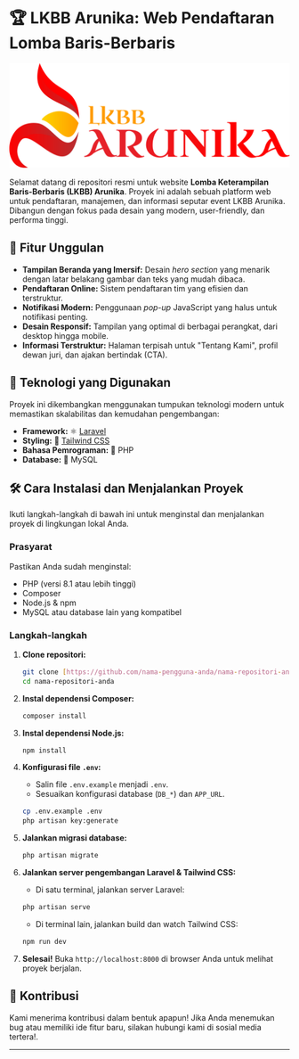 # 🏆 LKBB Arunika: Web Pendaftaran Lomba Baris-Berbaris

![Banner Proyek](public/images/logo-arunika.png)

Selamat datang di repositori resmi untuk website **Lomba Keterampilan Baris-Berbaris (LKBB) Arunika**. Proyek ini adalah sebuah platform web untuk pendaftaran, manajemen, dan informasi seputar event LKBB Arunika. Dibangun dengan fokus pada desain yang modern, user-friendly, dan performa tinggi.

## 🌟 Fitur Unggulan

* **Tampilan Beranda yang Imersif:** Desain *hero section* yang menarik dengan latar belakang gambar dan teks yang mudah dibaca.
* **Pendaftaran Online:** Sistem pendaftaran tim yang efisien dan terstruktur.
* **Notifikasi Modern:** Penggunaan *pop-up* JavaScript yang halus untuk notifikasi penting.
* **Desain Responsif:** Tampilan yang optimal di berbagai perangkat, dari desktop hingga mobile.
* **Informasi Terstruktur:** Halaman terpisah untuk "Tentang Kami", profil dewan juri, dan ajakan bertindak (CTA).

## 🚀 Teknologi yang Digunakan

Proyek ini dikembangkan menggunakan tumpukan teknologi modern untuk memastikan skalabilitas dan kemudahan pengembangan:

* **Framework:** ⚛️ [Laravel](https://laravel.com/)
* **Styling:** 🎨 [Tailwind CSS](https://tailwindcss.com/)
* **Bahasa Pemrograman:** 🐘 PHP
* **Database:** 🐬 MySQL

## 🛠️ Cara Instalasi dan Menjalankan Proyek

Ikuti langkah-langkah di bawah ini untuk menginstal dan menjalankan proyek di lingkungan lokal Anda.

### Prasyarat

Pastikan Anda sudah menginstal:
* PHP (versi 8.1 atau lebih tinggi)
* Composer
* Node.js & npm
* MySQL atau database lain yang kompatibel

### Langkah-langkah

1.  **Clone repositori:**
    ```bash
    git clone [https://github.com/nama-pengguna-anda/nama-repositori-anda.git](https://github.com/nama-pengguna-anda/nama-repositori-anda.git)
    cd nama-repositori-anda
    ```

2.  **Instal dependensi Composer:**
    ```bash
    composer install
    ```

3.  **Instal dependensi Node.js:**
    ```bash
    npm install
    ```

4.  **Konfigurasi file `.env`:**
    * Salin file `.env.example` menjadi `.env`.
    * Sesuaikan konfigurasi database (`DB_*`) dan `APP_URL`.
    ```bash
    cp .env.example .env
    php artisan key:generate
    ```

5.  **Jalankan migrasi database:**
    ```bash
    php artisan migrate
    ```

6.  **Jalankan server pengembangan Laravel & Tailwind CSS:**
    * Di satu terminal, jalankan server Laravel:
    ```bash
    php artisan serve
    ```
    * Di terminal lain, jalankan build dan watch Tailwind CSS:
    ```bash
    npm run dev
    ```

7.  **Selesai!**
    Buka `http://localhost:8000` di browser Anda untuk melihat proyek berjalan.

## 🤝 Kontribusi

Kami menerima kontribusi dalam bentuk apapun! Jika Anda menemukan bug atau memiliki ide fitur baru, silakan hubungi kami di sosial media tertera!.

---
